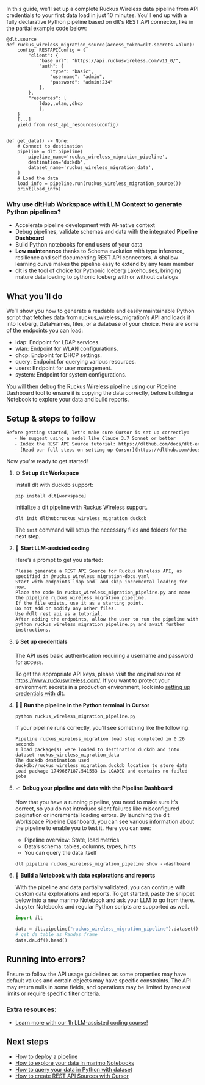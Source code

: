 In this guide, we'll set up a complete Ruckus Wireless data pipeline from API credentials to your first data load in just 10 minutes. You'll end up with a fully declarative Python pipeline based on dlt's REST API connector, like in the partial example code below:

```python-outcome
@dlt.source
def ruckus_wireless_migration_source(access_token=dlt.secrets.value):
    config: RESTAPIConfig = {
        "client": {
            "base_url": "https://api.ruckuswireless.com/v11_0/",
            "auth": {
                "type": "basic",
                "username": "admin",
                "password": "admin!234"
            },
        },
        "resources": [
            ldap,,wlan,,dhcp
            ],
    }
    [...]
    yield from rest_api_resources(config)


def get_data() -> None:
    # Connect to destination
    pipeline = dlt.pipeline(
        pipeline_name='ruckus_wireless_migration_pipeline',
        destination='duckdb',
        dataset_name='ruckus_wireless_migration_data', 
    )
    # Load the data
    load_info = pipeline.run(ruckus_wireless_migration_source())
    print(load_info) 
```

### Why use dltHub Workspace with LLM Context to generate Python pipelines?

- Accelerate pipeline development with AI-native context
- Debug pipelines, validate schemas and data with the integrated **Pipeline Dashboard**
- Build Python notebooks for end users of your data
- **Low maintenance** thanks to Schema evolution with type inference, resilience and self documenting REST API connectors. A shallow learning curve makes the pipeline easy to extend by any team member
- dlt is the tool of choice for Pythonic Iceberg Lakehouses, bringing mature data loading to pythonic Iceberg with or without catalogs

## What you’ll do

We’ll show you how to generate a readable and easily maintainable Python script that fetches data from ruckus_wireless_migration’s API and loads it into Iceberg, DataFrames, files, or a database of your choice. Here are some of the endpoints you can load:

- ldap: Endpoint for LDAP services.
- wlan: Endpoint for WLAN configurations.
- dhcp: Endpoint for DHCP settings.
- query: Endpoint for querying various resources.
- users: Endpoint for user management.
- system: Endpoint for system configurations.

You will then debug the Ruckus Wireless pipeline using our Pipeline Dashboard tool to ensure it is copying the data correctly, before building a Notebook to explore your data and build reports.

## Setup & steps to follow

```default
Before getting started, let's make sure Cursor is set up correctly:
   - We suggest using a model like Claude 3.7 Sonnet or better
   - Index the REST API Source tutorial: https://dlthub.com/docs/dlt-ecosystem/verified-sources/rest_api/ and add it to context as **@dlt rest api**
   - [Read our full steps on setting up Cursor](https://dlthub.com/docs/dlt-ecosystem/llm-tooling/cursor-restapi#23-configuring-cursor-with-documentation)
```

Now you're ready to get started!

1. ⚙️ **Set up `dlt` Workspace**
    
    Install dlt with duckdb support:
    ```shell
    pip install dlt[workspace]
    ```

    Initialize a dlt pipeline with Ruckus Wireless support.
    ```shell
    dlt init dlthub:ruckus_wireless_migration duckdb
    ```

    The `init` command will setup the necessary files and folders for the next step.
    
2. 🤠 **Start LLM-assisted coding**
    
    Here’s a prompt to get you started:
    
    ```prompt
    Please generate a REST API Source for Ruckus Wireless API, as specified in @ruckus_wireless_migration-docs.yaml 
    Start with endpoints ldap and  and skip incremental loading for now. 
    Place the code in ruckus_wireless_migration_pipeline.py and name the pipeline ruckus_wireless_migration_pipeline. 
    If the file exists, use it as a starting point. 
    Do not add or modify any other files. 
    Use @dlt rest api as a tutorial. 
    After adding the endpoints, allow the user to run the pipeline with python ruckus_wireless_migration_pipeline.py and await further instructions.
    ```

    
3. 🔒 **Set up credentials** 
    
    The API uses basic authentication requiring a username and password for access.
    
    To get the appropriate API keys, please visit the original source at https://www.ruckuswireless.com/.
    If you want to protect your environment secrets in a production environment, look into [setting up credentials with dlt](https://dlthub.com/docs/walkthroughs/add_credentials).
    
4. 🏃‍♀️ **Run the pipeline in the Python terminal in Cursor**
    
    ```shell
    python ruckus_wireless_migration_pipeline.py
    ```
    
    If your pipeline runs correctly, you’ll see something like the following:
    
    ```shell
    Pipeline ruckus_wireless_migration load step completed in 0.26 seconds
    1 load package(s) were loaded to destination duckdb and into dataset ruckus_wireless_migration_data
    The duckdb destination used duckdb:/ruckus_wireless_migration.duckdb location to store data
    Load package 1749667187.541553 is LOADED and contains no failed jobs
    ```
    
5. 📈 **Debug your pipeline and data with the Pipeline Dashboard**

    Now that you have a running pipeline, you need to make sure it’s correct, so you do not introduce silent failures like misconfigured pagination or incremental loading errors. By launching the dlt Workspace Pipeline Dashboard, you can see various information about the pipeline to enable you to test it. Here you can see:
    - Pipeline overview: State, load metrics
    - Data’s schema: tables, columns, types, hints
    - You can query the data itself
    
    ```shell
    dlt pipeline ruckus_wireless_migration_pipeline show --dashboard
    ```
    
6. 🐍 **Build a Notebook with data explorations and reports**

    With the pipeline and data partially validated, you can continue with custom data explorations and reports. To get started, paste the snippet below into a new marimo Notebook and ask your LLM to go from there. Jupyter Notebooks and regular Python scripts are supported as well.

    
    ```python
    import dlt

   data = dlt.pipeline("ruckus_wireless_migration_pipeline").dataset()
   # get da table as Pandas frame
   data.da.df().head()
    ```

## Running into errors?

Ensure to follow the API usage guidelines as some properties may have default values and certain objects may have specific constraints. The API may return nulls in some fields, and operations may be limited by request limits or require specific filter criteria.

### Extra resources:

- [Learn more with our 1h LLM-assisted coding course!](https://www.youtube.com/watch?v=GGid70rnJuM)

## Next steps

- [How to deploy a pipeline](https://dlthub.com/docs/walkthroughs/deploy-a-pipeline)
- [How to explore your data in marimo Notebooks](https://dlthub.com/docs/general-usage/dataset-access/marimo)
- [How to query your data in Python with dataset](https://dlthub.com/docs/general-usage/dataset-access/dataset)
- [How to create REST API Sources with Cursor](https://dlthub.com/docs/dlt-ecosystem/llm-tooling/cursor-restapi)